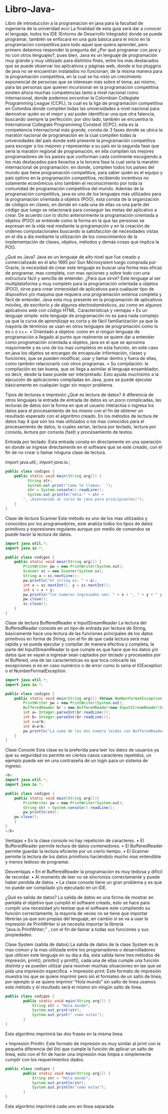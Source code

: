 # Libro-Java-
Libro de introduccion a la programacion en java para la facultad de ingenieria de la univeridad ecci
La finalidad de esta guía será dar a conocer el lenguaje, todos los IDE (Entorno de Desarrollo Integrado) donde se puede programar, también se enfocará en una guía básica para el inicio en la programación competitiva para todo aquel que quiera aprender, pero primero debemos responder la pregunta del ¿Por qué programar con java y no con otros lenguajes?, pues bien,  Java es un lenguaje de programación muy grande y muy utilizado para distintos fines, entre los más destacados que se puede observar los aplicativos y  páginas web, donde si los pluggins de java no se encuentran instalados no funcionan; de la misma manera para la programación competitiva, en la cual se ha visto un crecimiento exponencial de personas que se interesan más sobre el tema; así mismo, para las personas que quieren incursionar en la programación competitiva existen ahora muchas competencias tanto a nivel nacional como internacional, donde podemos encontrar la Colombian Collegiate Programming League (CCPL), la cual es la liga de programación competitiva en Colombia donde compiten todas las universidades a nivel nacional para demostrar quién es el mejor y así poder identificar una que otra falencia, buscando siempre la perfección; por otro lado, también se encuentra la International Collegiate Programming Constest (ICPC), esta es la competencia internacional más grande, consta de 3 fases donde se ubica la maratón nacional de programación en la cual compiten todas la universidades del país donde esté presente la programación competitiva para escoger a los mejores y representar a su país en la segunda fase que sería la maratón regional de programación, en ella compiten los mejores programadores de los países que conforman cada continente escogiendo a los más destacados para llevarlos a la tercera fase la cual sería la maratón internacional de programación; en donde, compiten todos los países del mundo que tiene programación competitiva, para saber quién es el equipo y país optimo en la programación competitiva, recibiendo incentivos no solamente económicos sino también el reconocimiento por toda la comunidad de programación competitiva del mundo.
Además de la programación competitiva, java es uno de los lenguajes más utilizados para la programación orientada a objetos (POO), esta consta de la organización de códigos en clases, en donde en cada una de ellas va una parte del código que luego se relacionará para conseguir las metas del aplicativo a crear. 
De acuerdo con lo dicho anteriormente la programación orientada a objetos (POO) se entiende como la forma en la que las personas se expresan en la vida real mediante la programación y en la creación de ordenes computacionales buscando la satisfacción de necesidades vistas en el día a día mediante la utilización de los conocimientos de la implementación de clases, objetos, métodos y demás cosas que implica la POO. 
<br>

¿Qué es Java?
Java es un lenguaje de alto nivel que fue creado y comercializado en el año 1995 por Sun Microsystem luego comprada por Oracle, la necesidad de crear este lenguaje es buscar una forma mas eficaz de programar, mas completa, con mas opciones y sobre todo con una estructura fácil y sencilla de entender.
¿Para que sirve?
Este lenguaje al ser multiplataforma y muy completo para la programación orientada a objetos (POO), sirve para crear inmensidad de aplicativos para cualquier tipo de dispositivo y/o maquina que requiera una programación extensa completa y fácil de entender.
Java esta muy presente en la programación de aplicativos móviles, de escritorio y de algunos electrodomésticos, asi como en algunos aplicativos web con código HTML.
Características y ventajas
•	Es un lenguaje simple: este lenguaje de programación no es para nada complejo ya que la curva de aprendizaje es corta y de fácil familiarización ya que la mayoría de términos se usan en otros lenguajes de programación como lo es c o c++.
•	Orientado a objetos: como en si ningún lenguaje de programación a llegado al punto que realmente se quiere dar a entender como programación orientada a objetos, java es el que se aproxima mayormente y es uno de los mas completos en esta función, en este caso en java los objetos se encargan de encapsular información, clases y funciones, que se pueden modificar, usar y llamar dentro y fuera de ellas, como también relacionarlo con otros programas.
•	Su compilación: la compilación es tan buena, que se llega a asimilar al lenguaje ensamblador, es decir, desde la base puede ser interpretado. Esto ayuda muchísimo a la ejecución de aplicaciones compiladas en Java, pues se puede ejecutar básicamente en cualquier lugar sin mayor problema.

<hi>Tipos de lecturas e impresión</h1>
¿Qué es lectura de datos?
A diferencia de otros lenguajes la entrada de entrada de datos es un poco complicadas, las lecturas de datos son la forma en que el usuario interactúa o ingresa los datos para el procesamiento de los mismo con el fin de obtener un resultado esperado con el algoritmo creado.
En los métodos de lectura de datos hay 4 que son los mas utilizados o los mas conocidos para el procesamiento de datos, lo cuales serian, lectura por teclado, lectura por consola, lectura por consola (fast) y procesamiento de textos.

Entrada por teclado:
Esta entrada consta en directamente en una operación en donde se ingrese directamente en el software que se este creado, con el fin de no crear o llamar ninguna clase de lectura.

import java.util.*;
import java.io.*;
```java
public class codigos {
	public static void main(String arg[]) {
		  String str;
          System.out.print("como te llamas:  ");
          str = System.console().readLine();
          System.out.println("Hola " + str + 
        ", ¡bienvenido al curso de java para principiantes!");
	}
}
```

Clase de lectura Scanner
Este método es uno de los mas utilizados y conocidos por los programadores, este analiza todos los tipos de datos primitivos y expresiones regulares aunque por medio de comandos se puede hacer la lectura de datos.
```java
import java.util.*;
import java.io.*;

public class codigos {
	public static void main(String arg[]) {
		PrintWriter pw = new PrintWriter(System.out);
		Scanner sc = new Scanner(System.in);
		String a = sc.nextLine();
		pw.println("el string es: " + a);
		int x = sc.nextInt(), y = sc.nextInt();
		int c = x + y;
		pw.println("los numeros ingresados son: " + x + ", " + y + " y la suma de ambos es: " + c);
		pw.close();
		sc.close();
	}
}
```
Clase de lectura BufferedReader e InputStreamReader
La lectura del BufferedReader consiste en un tipo de entrada por lectura de String, básicamente hace una lectura de las funciones principales de los datos primitivos en forma de String, con el fin de que cada lectura será mas rápida y se pueda ejecutar y compilar de manera efectiva y completa, la parte del InputStreamReader lo que cumple es que hace que los datos y/o datos que se vayan a ingresar sean captados por teclado y procesados por el Buffered, una de las características es que toca colocarle las excepciones si es en caso numérico o de error como lo seria el IOException o el NumberFormatException.
```java
import java.util.*;
import java.io.*;

public class codigos {
	public static void main(String arg[]) throws NumberFormatException, IOException {
		PrintWriter pw = new PrintWriter(System.out);
		BufferedReader br = new BufferedReader(new InputStreamReader(System.in));
		int a= Integer.parseInt(br.readLine());
		int b= Integer.parseInt(br.readLine());
		int c=a*b;
		int d=a+b;
		pw.println("La suma de los dos numero leidos con BufferedReader es: "+d+" y la multipliacion es: "+c);
	}
}
```
Clase Console
Esta clase es la preferida para leer los datos de usuarios ya que su seguridad no permite en ciertos casos caracteres repetidos, un ejemplo puede ser en una contraseña de un login para un sistema de ingreso.
```java
<b>
import java.util.*;
import java.io.*;

public class codigos {
	public static void main(String arg[]){
		PrintWriter pw = new PrintWriter(System.out);
		String str = System.console().readLine();
        pw.println(str);
	pw.close();
	}
}
</b>
```

Ventajas 
•	En la clase console no hay repetición de caracteres.
•	El BufferedReader permite lectura de datos contenedores.
•	El BufferedReader permite guardar la lectura eficiente por un cierto tiempo.
•	El Scanner permite la lectura de los datos primitivos haciéndolo mucho mas entendible y menos tedioso de programar.

Desventajas
•	En el BufferedReader la programación es muy tediosa y difícil de recordar.
•	Al momento de leer no se sincroniza correctamente y puede haber perdida de datos.
•	La clase console tiene un gran problema y es que no puede ser compilado y/o ejecutado en un IDE.

¿Qué es salida de datos?
La salida de datos es una forma de mostrar en pantalla el objetivo que cumplió el software creado, esto se hace para cumplir una necesidad y/o testear que el software este cumpliendo su función correctamente, la mayoría de veces no se tiene que importar librerías ya que son propias del lenguaje, en cambio si se va a usar la impresión de PrintWriter si se necesita importar la librería “java.io.PrintWriter;” , con el fin de llamar a todas sus funciones y sus propiedades.

Clase System (salida de datos)
La salida de datos de la clase System es la mas común y la mas utilizada entre los programadores o desarrolladores que utilicen este lenguaje en su dia a dia, esta salida tiene tres métodos de impresión, print(), println() y printf(), cada una de ellas cumple una función distinta y se pueden utilizar para resolver muchas situaciones en las que se pida una impresión especifica.
•	Impresión print:
Este formato de impresión muestra los que se quiere imprimir pero sin el formateo de un salto de línea, por ejemplo si se quiere imprimir “Hola mundo” sin salto de línea usamos este método y el resultado será el mismo sin ningún salto de línea.
```java
public class codigos {
		public static void main(String arg[]) {
			String str = "Hola mundo";
			System.out.print(str);
			System.out.print(" como estas");
		}
}
```

Este algoritmo imprimirá las dos frases en la misma línea.

•	Impresión Println: 
Este formato de impresión es muy similar al print con la pequeña diferencia del (ln) que cumple la función de aplicar un salto de línea, esto con el fin de hacer una impresión mas limpia o simplemente cumplir con los requerimientos dados.
```java
public class codigos {
		public static void main(String arg[]) {
			String str = "Hola mundo";
			System.out.println(str);
			System.out.println("como estas");
		}
}
```

Este algoritmo imprimirá cada uno en línea separada.


